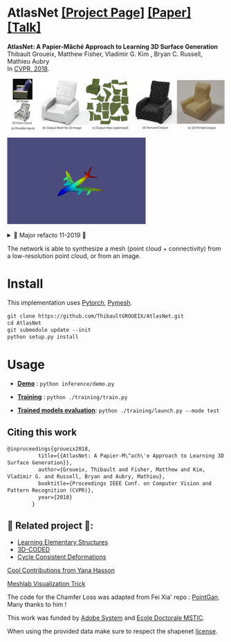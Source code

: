 # AtlasNet [[Project Page]](http://imagine.enpc.fr/~groueixt/atlasnet/) [[Paper]](https://arxiv.org/abs/1802.05384) [[Talk]](http://imagine.enpc.fr/~groueixt/atlasnet/atlasnet_slides_spotlight_CVPR.pptx)

**AtlasNet: A Papier-Mâché Approach to Learning 3D Surface Generation** <br>
Thibault Groueix,  Matthew Fisher, Vladimir G. Kim , Bryan C. Russell, Mathieu Aubry  <br>
In [CVPR, 2018](http://cvpr2018.thecvf.com/).


![teaset](doc/pictures/teaser.small.png)    

![result](doc/pictures/plane.gif)


<details><summary>🚀 Major refacto 11-2019 🚀 </summary>
- [x] Factorize SVR and autoencoder <br>
- [x] Factorise Square template and Sphere <br>
- [x] Add latent vector as bias (30% speedup) <br>
- [x] Remove last th in decoder <br>
- [x] Make large .pth tensor with all pointclouds in cache(drop the nasty Chunk_reader) <br>
- [x] Make-it multi-gpu <br>
- [x] Add netvision results <br>
- [x] Rewrite main script object-oriented  <br>
- [x] Check that everything works in latest pytorch version <br>
- [x] Add more layer by default and flag for the number of layers <br>
- [x] Add a flag to generate a mesh directly <br>
- [x] Add a python setup install ( that update the submodule, and install the right packages) <br>
- [x] Make sure GPU are used at 100% <br>
- [x] Add f-score in Chamfer + report f-score <br>
- [x] Get rid of shapenet_v2 data and use v1! <br>
- [x] Fix path no more sys.path.append <br>
- [x] Preprocess shapenet 55 and add it in dataloader <br>
- [x] Make minimal dependencies <br>
</details>


The network is able to synthesize a mesh (point cloud + connectivity) from a low-resolution point cloud, or from an image.



# Install

This implementation uses [Pytorch](http://pytorch.org/), [Pymesh](https://github.com/PyMesh/PyMesh). 

```shell
git clone https://github.com/ThibaultGROUEIX/AtlasNet.git
cd AtlasNet
git submodule update --init
python setup.py install
```



# Usage

* **[Demo](./doc/demo.md)** :    ```python inference/demo.py```

* **[Training](./doc/training.md)** :  ```python ./training/train.py```

* **[Trained models evaluation](./doc/training.md)**:  ```python ./training/launch.py --mode test```

  

## Citing this work

```
@inproceedings{groueix2018,
          title={{AtlasNet: A Papier-M\^ach\'e Approach to Learning 3D Surface Generation}},
          author={Groueix, Thibault and Fisher, Matthew and Kim, Vladimir G. and Russell, Bryan and Aubry, Mathieu},
          booktitle={Proceedings IEEE Conf. on Computer Vision and Pattern Recognition (CVPR)},
          year={2018}
        }
```

### 

## 🚀 Related project 🚀:

*  [Learning Elementary Structures](https://github.com/TheoDEPRELLE/AtlasNetV2)
*  [3D-CODED](https://github.com/ThibaultGROUEIX/3D-CODED)
*  [Cycle Consistent Deformations](https://github.com/ThibaultGROUEIX/CycleConsistentDeformation)

[Cool Contributions from Yana Hasson](./doc/contributions.md)

[Meshlab Visualization Trick](./doc/meshlab.md)

The code for the Chamfer Loss was adapted from Fei Xia' repo : [PointGan](https://github.com/fxia22/pointGAN). Many thanks to him !

This work was funded by [Adobe System](https://github.com/fxia22/pointGAN) and [Ecole Doctorale MSTIC](http://www.univ-paris-est.fr/fr/-ecole-doctorale-mathematiques-et-stic-mstic-ed-532/).

When using the provided data make sure to respect the shapenet [license](https://shapenet.org/terms).

